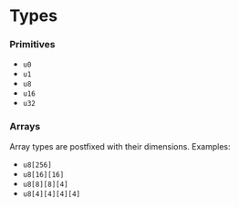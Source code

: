 
# Types

### Primitives
- `u0`
- `u1`
- `u8`
- `u16`
- `u32`

### Arrays
Array types are postfixed with their dimensions. Examples:

- `u8[256]`
- `u8[16][16]`
- `u8[8][8][4]`
- `u8[4][4][4][4]`

